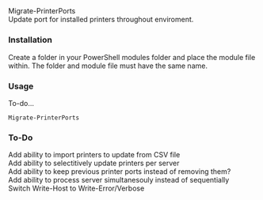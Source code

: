 ##  
Migrate-PrinterPorts  
Update port for installed printers throughout enviroment.  
### Installation  
Create a folder in your PowerShell modules folder and place the module file within. The folder and module file must have the same name.  
### Usage  
To-do...  
```
Migrate-PrinterPorts
```
### To-Do  
Add ability to import printers to update from CSV file  
Add ability to selectitively update printers per server  
Add ability to keep previous printer ports instead of removing them?  
Add ability to process server simultanesouly instead of sequentially  
Switch Write-Host to Write-Error/Verbose
